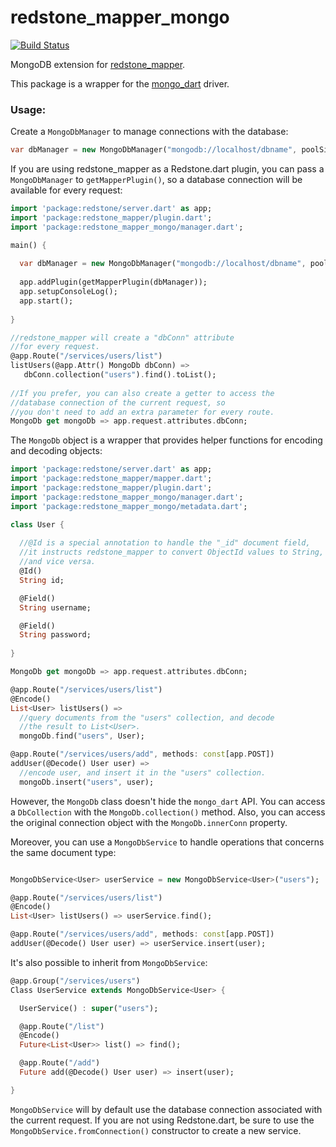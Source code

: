 redstone_mapper_mongo
=====================

[![Build Status](https://drone.io/github.com/luizmineo/redstone_mapper_mongo/status.png)](https://drone.io/github.com/luizmineo/redstone_mapper_mongo/latest)

MongoDB extension for [redstone_mapper](https://github.com/luizmineo/redstone_mapper).

This package is a wrapper for the [mongo_dart](https://github.com/vadimtsushko/mongo_dart) driver.

### Usage:

Create a `MongoDbManager` to manage connections with the database:

```dart
var dbManager = new MongoDbManager("mongodb://localhost/dbname", poolSize: 3);
```

If you are using redstone_mapper as a Redstone.dart plugin, you can pass a `MongoDbManager` to `getMapperPlugin()`, 
so a database connection will be available for every request:

```dart
import 'package:redstone/server.dart' as app;
import 'package:redstone_mapper/plugin.dart';
import 'package:redstone_mapper_mongo/manager.dart';

main() {
  
  var dbManager = new MongoDbManager("mongodb://localhost/dbname", poolSize: 3);
  
  app.addPlugin(getMapperPlugin(dbManager));
  app.setupConsoleLog();
  app.start();
  
}

//redstone_mapper will create a "dbConn" attribute
//for every request.
@app.Route("/services/users/list")
listUsers(@app.Attr() MongoDb dbConn) =>
   dbConn.collection("users").find().toList();
   
//If you prefer, you can also create a getter to access the
//database connection of the current request, so
//you don't need to add an extra parameter for every route.
MongoDb get mongoDb => app.request.attributes.dbConn;

```

The `MongoDb` object is a wrapper that provides helper functions for encoding and decoding objects:

```dart
import 'package:redstone/server.dart' as app;
import 'package:redstone_mapper/mapper.dart';
import 'package:redstone_mapper/plugin.dart';
import 'package:redstone_mapper_mongo/manager.dart';
import 'package:redstone_mapper_mongo/metadata.dart';

class User {
  
  //@Id is a special annotation to handle the "_id" document field, 
  //it instructs redstone_mapper to convert ObjectId values to String, 
  //and vice versa.
  @Id()
  String id;

  @Field()
  String username;

  @Field()
  String password;
  
}

MongoDb get mongoDb => app.request.attributes.dbConn;

@app.Route("/services/users/list")
@Encode()
List<User> listUsers() => 
  //query documents from the "users" collection, and decode
  //the result to List<User>.
  mongoDb.find("users", User); 

@app.Route("/services/users/add", methods: const[app.POST])
addUser(@Decode() User user) => 
  //encode user, and insert it in the "users" collection.
  mongoDb.insert("users", user);

```

However, the `MongoDb` class doesn't hide the `mongo_dart` API. You can access a `DbCollection` with the `MongoDb.collection()` method. 
Also, you can access the original connection object with the `MongoDb.innerConn` property.

Moreover, you can use a `MongoDbService` to handle operations that concerns the same document type:

```dart

MongoDbService<User> userService = new MongoDbService<User>("users");

@app.Route("/services/users/list")
@Encode()
List<User> listUsers() => userService.find(); 

@app.Route("/services/users/add", methods: const[app.POST])
addUser(@Decode() User user) => userService.insert(user);

```

It's also possible to inherit from `MongoDbService`:

```dart
@app.Group("/services/users")
Class UserService extends MongoDbService<User> {

  UserService() : super("users");

  @app.Route("/list")
  @Encode()
  Future<List<User>> list() => find();

  @app.Route("/add")
  Future add(@Decode() User user) => insert(user);

}
```

`MongoDbService` will by default use the database connection associated with the current request. If you are not using
Redstone.dart, be sure to use the `MongoDbService.fromConnection()` constructor to create a new service.
